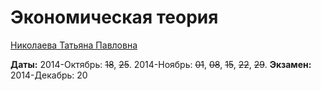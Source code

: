 # Экономическая теория
[Николаева Татьяна Павловна](http://www.hse.ru/org/persons/201999)

**Даты:** 2014-Октябрь: ~~18~~, ~~25~~. 2014-Ноябрь: ~~01~~, ~~08~~, ~~15~~, ~~22~~, ~~29~~.
**Экзамен:** 2014-Декабрь: 20
